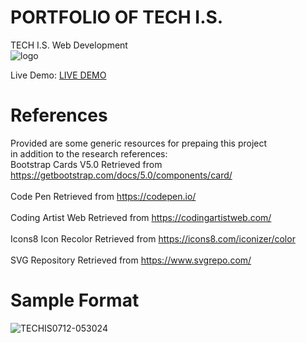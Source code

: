 # PORTFOLIO OF TECH I.S. 

TECH I.S. Web Development<br>
![logo](https://github.com/KLiang0712/ITWEBCLOUDS0712/assets/41204344/8e6cebbf-f151-40ed-9636-e7667cbf0a48)

Live Demo: [LIVE DEMO](https://kl0712-techis.netlify.app/)

# References
Provided are some generic resources for prepaing this project<br>in addition to the research references:<br>
Bootstrap Cards V5.0 Retrieved from https://getbootstrap.com/docs/5.0/components/card/<br><br>
Code Pen Retrieved from https://codepen.io/<br><br>
Coding Artist Web Retrieved from https://codingartistweb.com/<br><br>
Icons8 Icon Recolor Retrieved from https://icons8.com/iconizer/color<br>
<br>
SVG Repository Retrieved from https://www.svgrepo.com/

# Sample Format
![TECHIS0712-053024](https://github.com/user-attachments/assets/b9d650e2-0e8c-47be-a76d-612ec56a9d3f)

